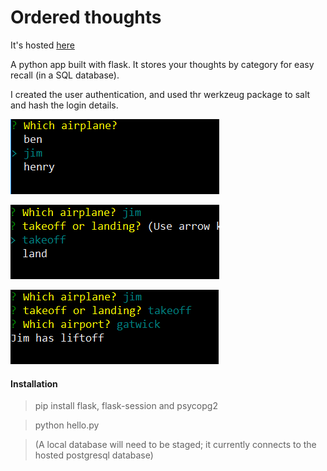 Ordered thoughts
=================

It's hosted [here](http://orderedthoughts.herokuapp.com)

A python app built with flask. It stores your thoughts by category for easy recall (in a SQL database).

I created the user authentication, and used thr werkzeug package to salt and hash the login details.

![img1]

![img2]

![img3]

[img1]: https://github.com/ckpantelides/airport/blob/master/airport1.PNG
[img2]: https://github.com/ckpantelides/airport/blob/master/airport2.PNG
[img3]: https://github.com/ckpantelides/airport/blob/master/airport3.PNG

#### Installation

> pip install flask, flask-session and psycopg2

> python hello.py

> (A local database will need to be staged; it currently connects to the hosted postgresql database)
